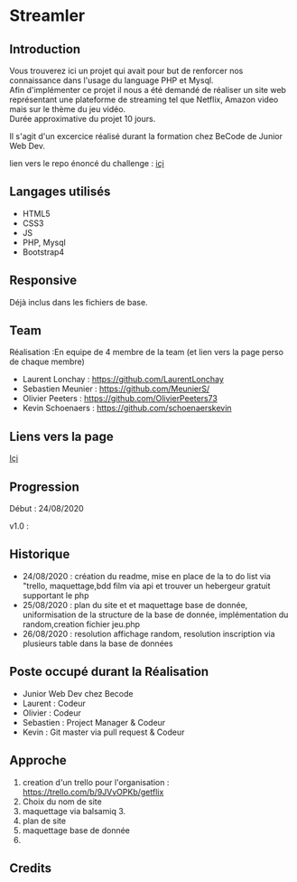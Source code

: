 # Streamler


## Introduction

Vous trouverez ici un projet qui avait pour but de renforcer nos connaissance dans l'usage du language PHP et Mysql.  
Afin d'implémenter ce projet il nous a été demandé de réaliser un site web représentant une plateforme de streaming tel que Netflix, Amazon video mais sur le thème du jeu vidéo.  
Durée approximative du projet 10 jours.

Il s'agit d'un excercice réalisé durant la formation chez BeCode de Junior Web Dev.  

lien vers le repo énoncé du challenge : [içi](https://github.com/becodeorg/BXL-Swartz-3-21/blob/master/06-PHP/getflix_project.md)

## Langages utilisés

+ HTML5
+ CSS3  
+ JS
+ PHP, Mysql
+ Bootstrap4

## Responsive

Déjà inclus dans les fichiers de base.

## Team

Réalisation :En equipe de 4 
 membre de la team (et lien vers la page perso de chaque membre)  
+ Laurent Lonchay : https://github.com/LaurentLonchay  
+ Sebastien Meunier : https://github.com/MeunierS/  
+ Olivier Peeters : https://github.com/OlivierPeeters73  
+ Kevin Schoenaers : https://github.com/schoenaerskevin

## Liens vers la page  

[Içi](https://github.com/becodeorg/BXL-Swartz-3-21/blob/master/06-PHP/getflix_project.md)  

## Progression

Début : 24/08/2020

v1.0 :   

## Historique

+ 24/08/2020  : création du readme, mise en place de la to do list via "trello, maquettage,bdd film via api et trouver un hebergeur gratuit supportant le php
+ 25/08/2020  : plan du  site et et maquettage  base de donnée, uniformisation de la structure de la base de donnée, implémentation du random,creation fichier jeu.php
+ 26/08/2020   : resolution affichage random, resolution inscription via plusieurs table dans la base de données 


## Poste occupé durant la Réalisation

+ Junior Web Dev chez Becode  
+ Laurent : Codeur
+ Olivier :  Codeur
+ Sebastien : Project Manager & Codeur
+ Kevin : Git master via pull request & Codeur

## Approche

1) creation d'un trello pour l'organisation : https://trello.com/b/9JVvOPKb/getflix
2) Choix du nom de site
3) maquettage via balsamiq 3. 
4) plan de site 
5) maquettage base de donnée
6) 



## Credits
